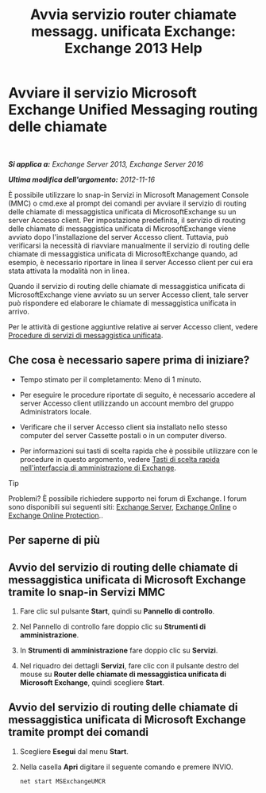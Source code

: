 ﻿---
title: 'Avvia servizio router chiamate messagg. unificata Exchange: Exchange 2013 Help'
TOCTitle: Avviare il servizio Microsoft Exchange Unified Messaging routing delle chiamate
ms:assetid: 8b7e1a4c-87b3-4477-a95f-6b41cf2d38f0
ms:mtpsurl: https://technet.microsoft.com/it-it/library/JJ673542(v=EXCHG.150)
ms:contentKeyID: 50555622
ms.date: 05/22/2018
mtps_version: v=EXCHG.150
ms.translationtype: MT
---

# Avviare il servizio Microsoft Exchange Unified Messaging routing delle chiamate

 

_**Si applica a:** Exchange Server 2013, Exchange Server 2016_

_**Ultima modifica dell'argomento:** 2012-11-16_

È possibile utilizzare lo snap-in Servizi in Microsoft Management Console (MMC) o cmd.exe al prompt dei comandi per avviare il servizio di routing delle chiamate di messaggistica unificata di MicrosoftExchange su un server Accesso client. Per impostazione predefinita, il servizio di routing delle chiamate di messaggistica unificata di MicrosoftExchange viene avviato dopo l'installazione del server Accesso client. Tuttavia, può verificarsi la necessità di riavviare manualmente il servizio di routing delle chiamate di messaggistica unificata di MicrosoftExchange quando, ad esempio, è necessario riportare in linea il server Accesso client per cui era stata attivata la modalità non in linea.

Quando il servizio di routing delle chiamate di messaggistica unificata di MicrosoftExchange viene avviato su un server Accesso client, tale server può rispondere ed elaborare le chiamate di messaggistica unificata in arrivo.

Per le attività di gestione aggiuntive relative ai server Accesso client, vedere [Procedure di servizi di messaggistica unificata](um-services-procedures-exchange-2013-help.md).

## Che cosa è necessario sapere prima di iniziare?

  - Tempo stimato per il completamento: Meno di 1 minuto.

  - Per eseguire le procedure riportate di seguito, è necessario accedere al server Accesso client utilizzando un account membro del gruppo Administrators locale.

  - Verificare che il server Accesso client sia installato nello stesso computer del server Cassette postali o in un computer diverso.

  - Per informazioni sui tasti di scelta rapida che è possibile utilizzare con le procedure in questo argomento, vedere [Tasti di scelta rapida nell'interfaccia di amministrazione di Exchange](keyboard-shortcuts-in-the-exchange-admin-center-exchange-online-protection-help.md).


> [!TIP]
> Problemi? È possibile richiedere supporto nei forum di Exchange. I forum sono disponibili sui seguenti siti: <A href="https://go.microsoft.com/fwlink/p/?linkid=60612">Exchange Server</A>, <A href="https://go.microsoft.com/fwlink/p/?linkid=267542">Exchange Online</A> o <A href="https://go.microsoft.com/fwlink/p/?linkid=285351">Exchange Online Protection</A>..



## Per saperne di più

## Avvio del servizio di routing delle chiamate di messaggistica unificata di Microsoft Exchange tramite lo snap-in Servizi MMC

1.  Fare clic sul pulsante **Start**, quindi su **Pannello di controllo**.

2.  Nel Pannello di controllo fare doppio clic su **Strumenti di amministrazione**.

3.  In **Strumenti di amministrazione** fare doppio clic su **Servizi**.

4.  Nel riquadro dei dettagli **Servizi**, fare clic con il pulsante destro del mouse su **Router delle chiamate di messaggistica unificata di Microsoft Exchange**, quindi scegliere **Start**.

## Avvio del servizio di routing delle chiamate di messaggistica unificata di Microsoft Exchange tramite prompt dei comandi

1.  Scegliere **Esegui** dal menu **Start**.

2.  Nella casella **Apri** digitare il seguente comando e premere INVIO.
    
        net start MSExchangeUMCR

